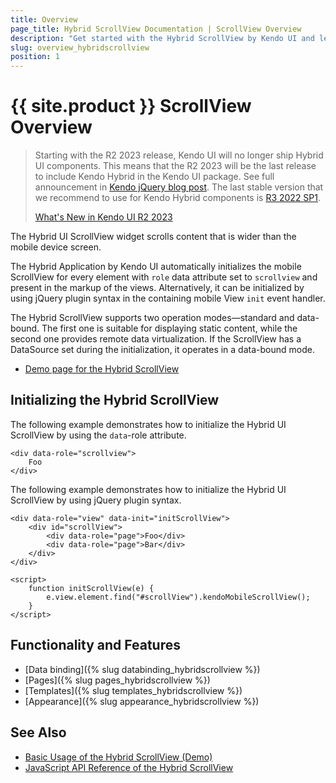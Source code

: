 ```yaml
---
title: Overview
page_title: Hybrid ScrollView Documentation | ScrollView Overview
description: "Get started with the Hybrid ScrollView by Kendo UI and learn how to create, initialize, and enable the widget."
slug: overview_hybridscrollview
position: 1
---
```


# {{ site.product }} ScrollView Overview

>Starting with the R2 2023 release, Kendo UI will no longer ship Hybrid UI components. This means that the R2 2023 will be the last release to include Kendo Hybrid in the Kendo UI package. See full announcement in [Kendo jQuery blog post](https://www.telerik.com/blogs/r2-2023-kendo-ui-release#end-of-support-announcements). The last stable version that we recommend to use for Kendo Hybrid components is [R3 2022 SP1](https://www.telerik.com/support/whats-new/kendo-ui/release-history/kendo-ui-r3-2022-sp1-(version-2022-3-1109)).
>
>[What's New in Kendo UI R2 2023](https://www.telerik.com/blogs/r2-2023-kendo-ui-release#kendo-ui-for-jquery)

The Hybrid UI ScrollView widget scrolls content that is wider than the mobile device screen.

The Hybrid Application by Kendo UI automatically initializes the mobile ScrollView for every element with `role` data attribute set to `scrollview` and present in the markup of the views. Alternatively, it can be initialized by using jQuery plugin syntax in the containing mobile View `init` event handler.

The Hybrid ScrollView supports two operation modes&mdash;standard and data-bound. The first one is suitable for displaying static content, while the second one provides remote data virtualization. If the ScrollView has a DataSource set during the initialization, it operates in a data-bound mode.

* [Demo page for the Hybrid ScrollView](https://demos.telerik.com/kendo-ui/m/index#scrollview/mobile)

## Initializing the Hybrid ScrollView

The following example demonstrates how to initialize the Hybrid UI ScrollView by using the `data`-role attribute.

    <div data-role="scrollview">
        Foo
    </div>

The following example demonstrates how to initialize the Hybrid UI ScrollView by using jQuery plugin syntax.

    <div data-role="view" data-init="initScrollView">
        <div id="scrollView">
            <div data-role="page">Foo</div>
            <div data-role="page">Bar</div>
        </div>
    </div>

    <script>
        function initScrollView(e) {
            e.view.element.find("#scrollView").kendoMobileScrollView();
        }
    </script>

## Functionality and Features

* [Data binding]({% slug databinding_hybridscrollview %})
* [Pages]({% slug pages_hybridscrollview %})
* [Templates]({% slug templates_hybridscrollview %})
* [Appearance]({% slug appearance_hybridscrollview %})

## See Also

* [Basic Usage of the Hybrid ScrollView (Demo)](https://demos.telerik.com/kendo-ui/m/index#mobile-scrollview/mobile)
* [JavaScript API Reference of the Hybrid ScrollView](/api/javascript/mobile/ui/scrollview)
